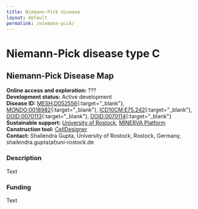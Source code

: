 ```yaml
---
title: Niemann-Pick disease
layout: default
permalink: /niemann-pick/
---
```


# Niemann-Pick disease type C
## Niemann-Pick Disease Map

**Online access and exploration:** ???  
**Development status:** Active development  
**Disease ID:** 
[MESH:D052556](https://id.nlm.nih.gov/mesh/D052556.html){:target="_blank"}, 
[MONDO:0018982](https://www.ebi.ac.uk/ols/ontologies/mondo/terms?short_form=MONDO_0018982){:target="_blank"}, 
[ICD10CM:E75.242](https://www.icd10data.com/ICD10CM/Codes/E00-E89/E70-E88/E75-/E75.242){:target="_blank"}, 
[DOID:0070113](https://disease-ontology.org/?id=DOID:0070113){:target="_blank"}, 
[DOID:0070114](https://disease-ontology.org/?id=DOID:0070114){:target="_blank"}  
**Sustainable support:** [University of Rostock](https://www.sbi.uni-rostock.de/), [MINERVA Platform](https://minerva.pages.uni.lu/)  
**Construction tool:** [CellDesigner](https://www.celldesigner.org/)  
**Contact:**  Shailendra Gupta, University of Rostock, Rostock, Germany, shailendra.gupta(at)uni-rostock.de  

### Description

Text

### Funding

Text
